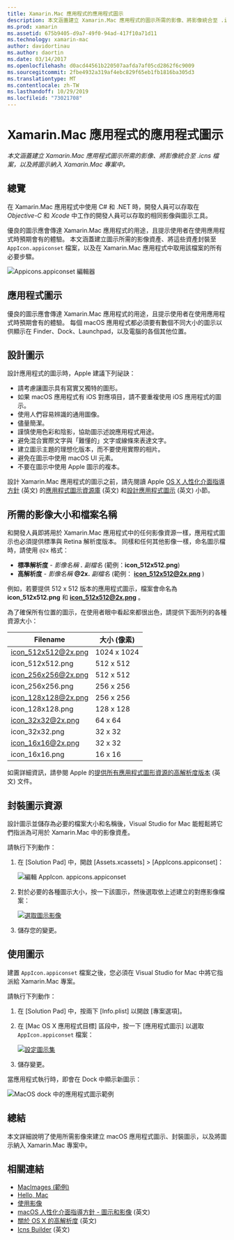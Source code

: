 ```yaml
---
title: Xamarin.Mac 應用程式的應用程式圖示
description: 本文涵蓋建立 Xamarin.Mac 應用程式的圖示所需的影像、將影像統合至 .icns 檔案，以及將圖示納入 Xamarin.Mac 專案中。
ms.prod: xamarin
ms.assetid: 675b9405-d9a7-49f0-94ad-417f10a71d11
ms.technology: xamarin-mac
author: davidortinau
ms.author: daortin
ms.date: 03/14/2017
ms.openlocfilehash: d0acd44561b220507aafda7af05cd2862f6c9009
ms.sourcegitcommit: 2fbe4932a319af4ebc829f65eb1fb1816ba305d3
ms.translationtype: MT
ms.contentlocale: zh-TW
ms.lasthandoff: 10/29/2019
ms.locfileid: "73021708"
---
```

# <a name="application-icon-for-xamarinmac-apps"></a>Xamarin.Mac 應用程式的應用程式圖示

_本文涵蓋建立 Xamarin.Mac 應用程式圖示所需的影像、將影像統合至 .icns 檔案，以及將圖示納入 Xamarin.Mac 專案中。_

## <a name="overview"></a>總覽

在 Xamarin.Mac 應用程式中使用 C# 和 .NET 時，開發人員可以存取在 *Objective-C* 和 *Xcode* 中工作的開發人員可以存取的相同影像與圖示工具。

優良的圖示應會傳達 Xamarin.Mac 應用程式的用途，且提示使用者在使用應用程式時預期會有的體驗。 本文涵蓋建立圖示所需的影像資產、將這些資產封裝至 `AppIcon.appiconset` 檔案，以及在 Xamarin.Mac 應用程式中取用該檔案的所有必要步驟。

![Appicons.appiconset 編輯器](app-icon-images/intro01.png "Appicons.appiconset 編輯器")

## <a name="application-icon"></a>應用程式圖示

優良的圖示應會傳達 Xamarin.Mac 應用程式的用途，且提示使用者在使用應用程式時預期會有的體驗。 每個 macOS 應用程式都必須要有數個不同大小的圖示以供顯示在 Finder、Dock、Launchpad，以及電腦的各個其他位置。

## <a name="designing-the-icon"></a>設計圖示

設計應用程式的圖示時，Apple 建議下列祕訣：

- 請考慮讓圖示具有寫實又獨特的圖形。
- 如果 macOS 應用程式有 iOS 對應項目，請不要重複使用 iOS 應用程式的圖示。
- 使用人們容易辨識的通用圖像。
- 儘量簡潔。
- 謹慎使用色彩和陰影，協助圖示述說應用程式用途。
- 避免混合實際文字與「難懂的」文字或線條來表達文字。
- 建立圖示主題的理想化版本，而不要使用實際的相片。
- 避免在圖示中使用 macOS UI 元素。
- 不要在圖示中使用 Apple 圖示的複本。

設計 Xamarin.Mac 應用程式的圖示之前，請先閱讀 Apple [OS X 人性化介面指導方針](https://developer.apple.com/library/mac/documentation/UserExperience/Conceptual/OSXHIGuidelines/) \(英文\) 的[應用程式圖示資源庫](https://developer.apple.com/library/mac/documentation/UserExperience/Conceptual/OSXHIGuidelines/Gallery.html#//apple_ref/doc/uid/20000957-CH88-SW1) \(英文\) 和[設計應用程式圖示](https://developer.apple.com/library/mac/documentation/UserExperience/Conceptual/OSXHIGuidelines/Designing.html#//apple_ref/doc/uid/20000957-CH87-SW1) \(英文\) 小節。

## <a name="required-image-sizes-and-filenames"></a>所需的影像大小和檔案名稱

和開發人員即將用於 Xamarin.Mac 應用程式中的任何影像資源一樣，應用程式圖示也必須提供標準與 Retina 解析度版本。 同樣和任何其他影像一樣，命名圖示檔時，請使用 `@2x` 格式：

- **標準解析度**  - _影像名稱_ **.** _副檔名_ (範例：**icon_512x512.png**)
- **高解析度**  - _影像名稱_ **@2x.** _副檔名_ (範例： **icon_512x512@2x.png** )

例如，若要提供 512 x 512 版本的應用程式圖示，檔案會命名為 **icon_512x512.png** 和 **icon_512x512@2x.png** 。

為了確保所有位置的圖示，在使用者眼中看起來都很出色，請提供下面所列的各種資源大小：

|Filename|大小 (像素)|
|---|---|
|icon_512x512@2x.png|1024 x 1024|
|icon_512x512.png|512 x 512|
|icon_256x256@2x.png|512 x 512|
|icon_256x256.png|256 x 256|
|icon_128x128@2x.png|256 x 256|
|icon_128x128.png|128 x 128|
|icon_32x32@2x.png|64 x 64|
|icon_32x32.png|32 x 32|
|icon_16x16@2x.png|32 x 32|
|icon_16x16.png|16 x 16|

如需詳細資訊，請參閱 Apple 的[提供所有應用程式圖形資源的高解析度版本](https://developer.apple.com/library/mac/documentation/GraphicsAnimation/Conceptual/HighResolutionOSX/Optimizing/Optimizing.html#//apple_ref/doc/uid/TP40012302-CH7-SW3) \(英文\) 文件。

## <a name="packaging-the-icon-resources"></a>封裝圖示資源

設計圖示並儲存為必要的檔案大小和名稱後，Visual Studio for Mac 能輕鬆將它們指派為可用於 Xamarin.Mac 中的影像資產。

請執行下列動作：

1. 在 [Solution Pad] 中，開啟 [Assets.xcassets] > [AppIcons.appiconset]： 

    ![編輯 AppIcon. appicons.appiconset](app-icon-images/intro01.png "編輯 AppIcon. appicons.appiconset")
2. 對於必要的各種圖示大小，按一下該圖示，然後選取依上述建立的對應影像檔案： 

    [![選取圖示影像](app-icon-images/intro02.png "選取圖示影像")](app-icon-images/intro02-large.png#lightbox)
3. 儲存您的變更。

## <a name="using-the-icon"></a>使用圖示

建置 `AppIcon.appiconset` 檔案之後，您必須在 Visual Studio for Mac 中將它指派給 Xamarin.Mac 專案。

請執行下列動作：

1. 在 [Solution Pad] 中，按兩下 [Info.plist] 以開啟 [專案選項]。
2. 在 [Mac OS X 應用程式目標] 區段中，按一下 [應用程式圖示] 以選取 `AppIcon.appiconset` 檔案： 

    [![設定圖示集](app-icon-images/icon01.png "設定圖示集")](app-icon-images/icon01-large.png#lightbox)
3. 儲存變更。

當應用程式執行時，即會在 Dock 中顯示新圖示：

![MacOS dock 中的應用程式圖示範例](app-icon-images/icon04.png "MacOS dock 中的應用程式圖示範例")

## <a name="summary"></a>總結

本文詳細說明了使用所需影像來建立 macOS 應用程式圖示、封裝圖示，以及將圖示納入 Xamarin.Mac 專案中。

## <a name="related-links"></a>相關連結

- [MacImages (範例)](https://docs.microsoft.com/samples/xamarin/mac-samples/macimages)
- [Hello, Mac](~/mac/get-started/hello-mac.md)
- [使用影像](~/mac/app-fundamentals/image.md)
- [macOS 人性化介面指導方針 - 圖示和影像](https://developer.apple.com/macos/human-interface-guidelines/icons-and-images/image-size-and-resolution/) \(英文\)
- [關於 OS X 的高解析度](https://developer.apple.com/library/content/documentation/GraphicsAnimation/Conceptual/HighResolutionOSX/Introduction/Introduction.html) \(英文\)
- [Icns Builder](https://itunes.apple.com/us/app/icns-builder/id554660130?mt=12) \(英文\)
